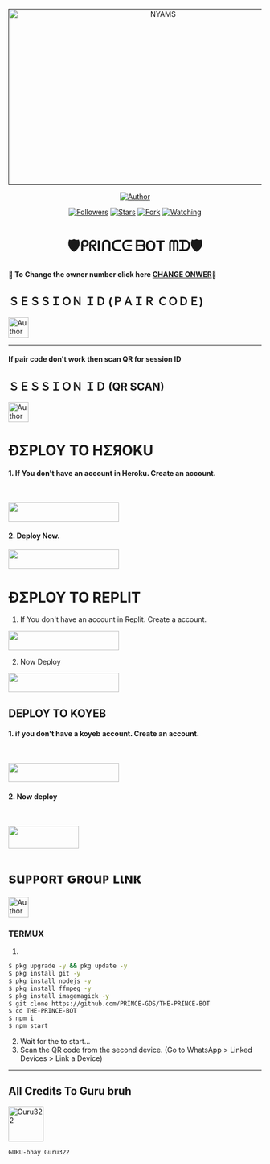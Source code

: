  <p align="center">  
  <a href="">
    <img alt="NYAMS" width="600" height="350" src="https://i.imgur.com/iI086tX.jpeg">
  </a>
</p>



<p align="center">
<a href="https://github.com/PRINCE-GDS/THE-PRINCE-BOT"><img title="Author" src="https://img.shields.io/badge/THE PRINCE BOT-black?style=for-the-badge&logo=github"></a>
<p/>

<p align="center">
<a href="https://github.com/PRINCE-GDS?tab=followers"><img title="Followers" src="https://img.shields.io/github/followers/PRINCE-GDS?label=Followers&style=social"></a>
<a href="https://github.com/PRINCE-GDS/THE-PRINCE-BOT/stargazers/"><img title="Stars" src="https://img.shields.io/github/stars/PRINCE-GDS/THE-PRINCE-BOT?&style=social"></a>
<a href="https://github.com/PRINCE-GDS/THE-PRINCE-BOT/network/members"><img title="Fork" src="https://img.shields.io/github/forks/PRINCE-GDS/THE-PRINCE-BOT?style=social"></a>
<a href="https://github.com/PRINCE-GDS/THE-PRINCE-BOT/watchers"><img title="Watching" src="https://img.shields.io/github/watchers/PRINCE-GDS/THE-PRINCE-BOT?label=Watching&style=social"></a>
</p>
 
<h1 align="center">🛡️ᑭᖇIᑎᑕᕮ ᗷOT ᗰᗪ🛡️</h1>

#### 🪩 To Change the owner number click here [CHANGE ONWER](https://github.com/PRINCE-GDS/THE-PRINCE-BOT/blob/main/plugins/main-creator.js#L7)🪩

<h2 align="left">ＳＥＳＳＩＯＮ ＩＤ (ＰＡＩＲ ＣＯＤＥ)</h2>
<p align="left">
<a href="https://replit.com/@iycwwwuaaipgfjs/Prince-PairCode?v=1"><img height= "40" title="Author" src="https://img.shields.io/badge/SESSION ID-black?style=for-the-badge&logo=replit"></a>
<p/>

****
#### If pair code don't work then scan QR for session ID


<h2 align="left">ＳＥＳＳＩＯＮ ＩＤ (QR SCAN)</h2>

<a href="https://princebotqr.onrender.com/"><img height= "40" title="Author" src="https://img.shields.io/badge/SESSION ID-black?style=for-the-badge&logo=render"></a>
<p/>


<h1 align="left">ÐΣPLOY TO HΣЯOKU</h1> 

#### 1. If You don't have an account in Heroku. Create an account.
<br>
       <p align="left"><a href="https://signup.heroku.com"> <img src="https://img.shields.io/badge/heroku%20Account-purple?style=for-the-badge&logo=heroku" width="220" height="38.45"/></a></p>

#### 2. Deploy Now.
   <p align="left"><a href="https://heroku.com/deploy?template=https://github.com/PRINCE-GDS/THE-PRINCE-BOT"> <img src="https://img.shields.io/badge/Heroku%20Deploy-purple?style=for-the-badge&logo=heroku" width="220" height="38.45"/></a></p>



<h1 align="left">ÐΣPLOY TO REPLIT</h1> 

1. If You don't have an account in Replit. Create a account.
    <br>
<p align="left"><a href="https://replit.com/signup"> <img src="https://img.shields.io/badge/replit%20Account-purple?style=for-the-badge&logo=replit" width="220" height="38.45"/></a></p>

2. Now Deploy
    <br>
<p align="left"><a href="https://repl.it/github/PRINCE-GDS/THE-PRINCE-BOT"> <img src="https://img.shields.io/badge/replit%20Deploy-purple?style=for-the-badge&logo=replit" width="220" height="38.45"/></a></p>

<h2 align="left">DEPLOY TO KOYEB</h2> 

#### 1. if you don't have a koyeb account. Create an account.
   <br>
   <p align="left"><a href="https://app.koyeb.com/auth/signup"> <img src="https://img.shields.io/badge/Koyeb account-purple?style=for-the-badge&logo=koyeb" width="220" height="38.45"/></a></p>

#### 2. Now deploy
   <br>
  <p align="left"><a href="https://app.koyeb.com/apps/deploy?type=git&repository=github.com%2FPRINCE-GDS%2FTHE-PRINCE-BOT&branch=main&nameprincegds&builder=dockerfile&env[DATABASE_URL]=&env[SESSION_ID]=your+sessionid+here&env[PREFIX]=!&env[MODE]=public&env=[autoRead]=false&env[statusview]=false&env[REMOVEBG_KEY]=your+rmbg+key&env[antidelete]=false"> <img src="https://www.koyeb.com/static/images/deploy/button.svg" width="140" height="45.45"/></a></p>


<h1 align="left">suᴘᴘoʀт ԍʀouᴘ ʟιɴκ</h1>



   <p align="left">
      <a href="https://chat.whatsapp.com/Jo5bmHMAlZpEIp75mKbwxP"><img height= "40" length= "10" title="Author" src="https://img.shields.io/badge/Support Group-25D366?style=for-the-badge&logo=whatsApp&logoColor=white"></a>
     <p/>



 


### TERMUX
1. 
```sh
$ pkg upgrade -y && pkg update -y
$ pkg install git -y
$ pkg install nodejs -y
$ pkg install ffmpeg -y
$ pkg install imagemagick -y
$ git clone https://github.com/PRINCE-GDS/THE-PRINCE-BOT
$ cd THE-PRINCE-BOT
$ npm i 
$ npm start
```
2. Wait for the to start...
3. Scan the QR code from the second device. (Go to WhatsApp > Linked Devices > Link a Device) 
---------

<h2 align="left">All Credits To Guru bruh</h2>

<a href="https://github.com/Guru322"><img src="https://github.com/Guru322.png" width="70" height="70" alt="Guru322"/></a>
  
`GURU-bhay Guru322`

